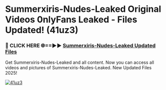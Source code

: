 # Summerxiris-Nudes-Leaked Original Videos 0nlyFans Leaked - Files Updated! (41uz3)

<h3>🔴 CLICK HERE 🌐==►► <a href="https://tinyurl.com/4mcuefdz" rel="nofollow">Summerxiris-Nudes-Leaked Updated Files</a></h3>

Get Summerxiris-Nudes-Leaked and all content. Now you can access all videos and pictures of Summerxiris-Nudes-Leaked. New Updated Files 2025!

[![41uz3](https://i.imgur.com/StAQSOY.gif)](https://tinyurl.com/4mcuefdz)
